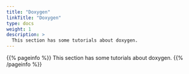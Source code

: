 ```yaml
---
title: "Doxygen"
linkTitle: "Doxygen"
type: docs
weight: 1
description: >
  This section has some tutorials about doxygen.
---
```


{{% pageinfo %}}
This section has some tutorials about doxygen.
{{% /pageinfo %}}
